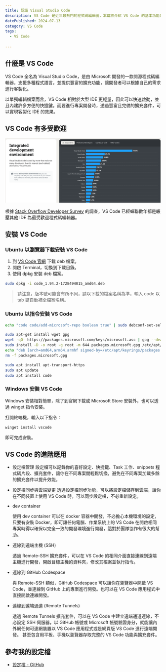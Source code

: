 ```yaml
---
title: 認識 Visual Studio Code
description: VS Code 是近年最熱門的程式碼編輯器，本篇將介紹 VS Code 的基本功能及使用方式，並簡介 VS Code 的進階應用。
datePublished: 2024-07-13
category: VS Code
tags:
  - VS Code

---
```


## 什麼是 VS Code

VS Code 全名為 Visual Studio Code，是由 Microsoft 開發的一款開源程式碼編輯器，支援多種程式語言，並提供豐富的擴充功能，讓開發者可以根據自己的需求進行客製化。

以單獨編輯檔案而言，VS Code 相對於大型 IDE 更輕量，因此可以快速啟動，並且內建許多方便的快捷鍵。而要進行專案開發時，透過豐富且完備的擴充套件，可以實現客製化 IDE 的效果。

## VS Code 有多受歡迎

![alt text](image.png)

根據 [Stack Overflow Developer Survey](https://survey.stackoverflow.co/2024/technology#1-integrated-development-environment) 的調查，VS Code 已經蟬聯數年都是輾壓其他 IDE 為最受歡迎程式碼編輯器。

## 安裝 VS Code

### Ubuntu 以瀏覽器下載安裝 VS Code

1. 到 [VS Code 官網](https://code.visualstudio.com/Download) 下載 deb 檔案。
2. 開啟 Terminal，切換到下載目錄。
3. 使用 dpkg 安裝 deb 檔案。

```bash
sudo dpkg -i code_1.94.2-1728494015_amd64.deb
```

> 請注意，版本號可能會有所不同，請以下載的檔案名稱為準，輸入 code 以 tab 鍵自動補全檔案名稱。

### Ubuntu 以指令安裝 VS Code

```bash
echo "code code/add-microsoft-repo boolean true" | sudo debconf-set-selections
```

```bash
sudo apt-get install wget gpg
wget -qO- https://packages.microsoft.com/keys/microsoft.asc | gpg --dearmor > packages.microsoft.gpg
sudo install -D -o root -g root -m 644 packages.microsoft.gpg /etc/apt/keyrings/packages.microsoft.gpg
echo "deb [arch=amd64,arm64,armhf signed-by=/etc/apt/keyrings/packages.microsoft.gpg] https://packages.microsoft.com/repos/code stable main" |sudo tee /etc/apt/sources.list.d/vscode.list > /dev/null
rm -f packages.microsoft.gpg
```

```bash
sudo apt install apt-transport-https
sudo apt update
sudo apt install code
```

### Windows 安裝 VS Code

Windows 安裝相對簡單，除了到官網下載或 Microsoft Store 安裝外，也可以透過 winget 指令安裝。

打開終端機，輸入以下指令：

```bash
winget install vscode
```

即可完成安裝。

## VS Code 的進階應用

- 設定檔管理
  設定檔可以記錄你的喜好設定、快捷鍵、Task 工作、snippets 程式碼片段、擴充套件，讓你在不同專案間輕鬆切換，避免在不同專案加載多餘的擴充套件以提升效能。

- 設定檔同步與雲端變更
  透過設定檔同步功能，可以將設定檔儲存到雲端，讓你在不同裝置上使用 VS Code 時，可以同步設定檔，不必重新設定。

- dev container

  使用 dev container 可以在 docker 容器中開發，不必擔心本機環境的設定，只要有安裝 Docker，即可讓任何電腦、作業系統上的 VS Code 在開啟相同專案時得以確保以完全一致的開發環境進行開發，這對於團隊協作有很大的幫助。

- 連線到遠端主機 (SSH)

  透過 Remote-SSH 擴充套件，可以在 VS Code 的相同介面直接連線到遠端主機進行開發，開啟目標主機的資料夾，修改其檔案並執行指令。

- 連線到 GitHub Codespace

  與 Remote-SSH 類似，GitHub Codespace 可以讓你在瀏覽器中開啟 VS Code，並連線到 GitHub 上的專案進行開發。也可以在 VS Code 應用程式中直接開啟連線開發。

- 連線到遠端通道 (Remote Tunnels)

  透過 Remote Tunnels 擴充套件，可以在 VS Code 中建立遠端通道連線，不必設定 SSH 伺服器，以 GitHub 帳號或 Microsoft 帳號驗證身分，就能讓內外網任何可連網裝置以 VS Code 應用程式或是網頁版 VS Code 進行遠端開發。
  甚至包含用平板、手機以瀏覽器存取完整的 VS Code 功能與擴充套件。

## 參考我的設定檔

- [設定檔 - GitHub](https://github.com/Charles5277/vscode_setting_config)
